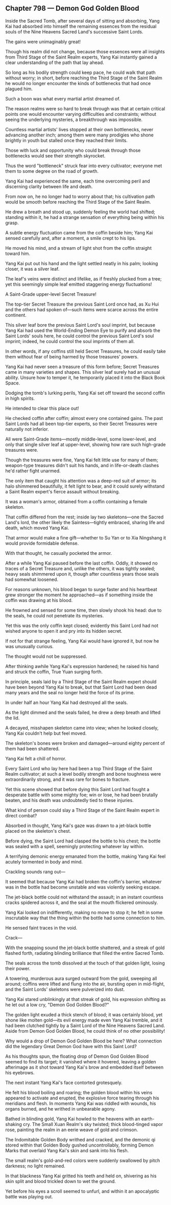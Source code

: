 ## Chapter 798 — Demon God Golden Blood

Inside the Sacred Tomb, after several days of sitting and absorbing, Yang Kai had absorbed into himself the remaining essences from the residual souls of the Nine Heavens Sacred Land's successive Saint Lords.

The gains were unimaginably great!

Though his realm did not change, because those essences were all insights from Third Stage of the Saint Realm experts, Yang Kai instantly gained a clear understanding of the path that lay ahead.

So long as his bodily strength could keep pace, he could walk that path without worry; in short, before reaching the Third Stage of the Saint Realm he would no longer encounter the kinds of bottlenecks that had once plagued him.

Such a boon was what every martial artist dreamed of.

The reason realms were so hard to break through was that at certain critical points one would encounter varying difficulties and constraints; without seeing the underlying mysteries, a breakthrough was impossible.

Countless martial artists' lives stopped at their own bottlenecks, never advancing another inch; among them were many prodigies who shone brightly in youth but stalled once they reached their limits.

Those with luck and opportunity who could break through those bottlenecks would see their strength skyrocket.

Thus the word "bottleneck" struck fear into every cultivator; everyone met them to some degree on the road of growth.

Yang Kai had experienced the same, each time overcoming peril and discerning clarity between life and death.

From now on, he no longer had to worry about that; his cultivation path would be smooth before reaching the Third Stage of the Saint Realm.

He drew a breath and stood up, suddenly feeling the world had shifted; standing within it, he had a strange sensation of everything being within his grasp.

A subtle energy fluctuation came from the coffin beside him; Yang Kai sensed carefully and, after a moment, a smile crept to his lips.

He moved his mind, and a stream of light shot from the coffin straight toward him.

Yang Kai put out his hand and the light settled neatly in his palm; looking closer, it was a silver leaf.

The leaf's veins were distinct and lifelike, as if freshly plucked from a tree; yet this seemingly simple leaf emitted staggering energy fluctuations!

A Saint-Grade upper-level Secret Treasure!

The top-tier Secret Treasure the previous Saint Lord once had, as Xu Hui and the others had spoken of—such items were scarce across the entire continent.

This silver leaf bore the previous Saint Lord's soul imprint, but because Yang Kai had used the World-Ending Demon Eye to purify and absorb the Saint Lords' souls here, he could control the previous Saint Lord's soul imprint; indeed, he could control the soul imprints of them all.

In other words, if any coffins still held Secret Treasures, he could easily take them without fear of being harmed by those treasures' powers.

Yang Kai had never seen a treasure of this form before; Secret Treasures came in many varieties and shapes. This silver leaf surely had an unusual ability. Unsure how to temper it, he temporarily placed it into the Black Book Space.

Dodging the tomb's lurking perils, Yang Kai set off toward the second coffin in high spirits.

He intended to clear this place out!

He checked coffin after coffin; almost every one contained gains. The past Saint Lords had all been top-tier experts, so their Secret Treasures were naturally not inferior.

All were Saint-Grade items—mostly middle-level, some lower-level, and only that single silver leaf at upper-level, showing how rare such high-grade treasures were.

Though the treasures were fine, Yang Kai felt little use for many of them; weapon-type treasures didn't suit his hands, and in life-or-death clashes he'd rather fight unarmed.

The only item that caught his attention was a deep-red suit of armor; its halo shimmered beautifully, it felt light to bear, and it could surely withstand a Saint Realm expert's fierce assault without breaking.

It was a woman's armor, obtained from a coffin containing a female skeleton.

That coffin differed from the rest; inside lay two skeletons—one the Sacred Land's lord, the other likely the Saintess—tightly embraced, sharing life and death, which moved Yang Kai.

That armor would make a fine gift—whether to Su Yan or to Xia Ningshang it would provide formidable defense.

With that thought, he casually pocketed the armor.

After a while Yang Kai paused before the last coffin. Oddly, it showed no traces of a Secret Treasure and, unlike the others, it was tightly sealed; heavy seals shimmered upon it, though after countless years those seals had somewhat loosened.

For reasons unknown, his blood began to surge faster and his heartbeat grew stronger the moment he approached—as if something inside the coffin was drawing at his blood.

He frowned and sensed for some time, then slowly shook his head: due to the seals, he could not penetrate its mysteries.

Yet this was the only coffin kept closed; evidently this Saint Lord had not wished anyone to open it and pry into its hidden secret.

If not for that strange feeling, Yang Kai would have ignored it, but now he was unusually curious.

The thought would not be suppressed.

After thinking awhile Yang Kai's expression hardened; he raised his hand and struck the coffin, True Yuan surging forth.

In principle, seals laid by a Third Stage of the Saint Realm expert should have been beyond Yang Kai to break, but that Saint Lord had been dead many years and the seal no longer held the force of its prime.

In under half an hour Yang Kai had destroyed all the seals.

As the light dimmed and the seals failed, he drew a deep breath and lifted the lid.

A decayed, misshapen skeleton came into view; when he looked closely, Yang Kai couldn't help but feel moved.

The skeleton's bones were broken and damaged—around eighty percent of them had been shattered.

Yang Kai felt a chill of horror.

Every Saint Lord who lay here had been a top Third Stage of the Saint Realm cultivator; at such a level bodily strength and bone toughness were extraordinarily strong, and it was rare for bones to fracture.

Yet this scene showed that before dying this Saint Lord had fought a desperate battle with some mighty foe; win or lose, he had been brutally beaten, and his death was undoubtedly tied to these injuries.

What kind of person could slay a Third Stage of the Saint Realm expert in direct combat?

Absorbed in thought, Yang Kai's gaze was drawn to a jet-black bottle placed on the skeleton's chest.

Before dying, the Saint Lord had clasped the bottle to his chest; the bottle was sealed with a spell, seemingly protecting whatever lay within.

A terrifying demonic energy emanated from the bottle, making Yang Kai feel acutely tormented in body and mind.

Crackling sounds rang out—

It seemed that because Yang Kai had broken the coffin's barrier, whatever was in the bottle had become unstable and was violently seeking escape.

The jet-black bottle could not withstand the assault; in an instant countless cracks spidered across it, and the seal at the mouth flickered ominously.

Yang Kai looked on indifferently, making no move to stop it; he felt in some inscrutable way that the thing within the bottle had some connection to him.

He sensed faint traces in the void.

Crack—

With the snapping sound the jet-black bottle shattered, and a streak of gold flashed forth, radiating blinding brilliance that filled the entire Sacred Tomb.

The seals across the tomb dissolved at the touch of that golden light, losing their power.

A towering, murderous aura surged outward from the gold, sweeping all around; coffins were lifted and flung into the air, bursting open in mid-flight, and the Saint Lords' skeletons were pulverized into dust.

Yang Kai stared unblinkingly at that streak of gold, his expression shifting as he let out a low cry, "Demon God Golden Blood?"

The golden light exuded a thick stench of blood; it was certainly blood, yet shone like molten gold—its evil energy made even Yang Kai tremble, and it had been clutched tightly by a Saint Lord of the Nine Heavens Sacred Land. Aside from Demon God Golden Blood, he could think of no other possibility!

Why would a drop of Demon God Golden Blood be here? What connection did the legendary Great Demon God have with this Saint Lord?

As his thoughts spun, the floating drop of Demon God Golden Blood seemed to find its target; it vanished where it hovered, leaving a golden afterimage as it shot toward Yang Kai's brow and embedded itself between his eyebrows.

The next instant Yang Kai's face contorted grotesquely.

He felt his blood boiling and roaring; the golden blood within his veins appeared to activate and erupted, the explosive force tearing through his meridians and flesh. In moments Yang Kai was riddled with wounds, his organs burned, and he writhed in unbearable agony.

Bathed in blinding gold, Yang Kai howled to the heavens with an earth-shaking cry. The Small Xuan Realm's sky twisted; thick blood-tinged vapor rose, painting the realm in an eerie weave of gold and crimson.

The Indomitable Golden Body writhed and cracked, and the demonic qi stored within that Golden Body gushed uncontrollably, forming Demon Marks that overlaid Yang Kai's skin and sank into his flesh.

The small realm's gold-and-red colors were suddenly swallowed by pitch darkness; no light remained.

In that blackness Yang Kai gritted his teeth and held on, shivering as his skin split and blood trickled down to wet the ground.

Yet before his eyes a scroll seemed to unfurl, and within it an apocalyptic battle was playing out.